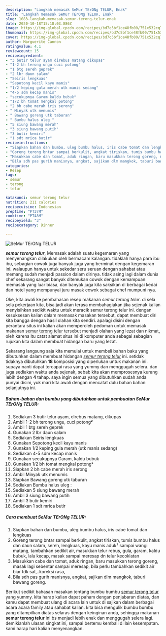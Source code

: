 ```yaml
---
description: "Langkah memasak SeMur TErONg TELUR, Enak"
title: "Langkah memasak SeMur TErONg TELUR, Enak"
slug: 1083-langkah-memasak-semur-terong-telur-enak
date: 2020-10-18T15:18:03.886Z
image: https://img-global.cpcdn.com/recipes/bd7c5bf1ce48fb00/751x532cq70/semur-terong-telur-foto-resep-utama.jpg
thumbnail: https://img-global.cpcdn.com/recipes/bd7c5bf1ce48fb00/751x532cq70/semur-terong-telur-foto-resep-utama.jpg
cover: https://img-global.cpcdn.com/recipes/bd7c5bf1ce48fb00/751x532cq70/semur-terong-telur-foto-resep-utama.jpg
author: Marguerite Cannon
ratingvalue: 4.1
reviewcount: 15
recipeingredient:
- "3 butir telur ayam direbus matang dikupas"
- "1-2 bh terong ungu cuci potong"
- "1 btg sereh geprek"
- "2 lbr daun salam"
- "Seiris lengkuas"
- "Sepotong kecil kayu manis"
- "1/2 keping gula merah utk manis sedang"
- "4-5 sdm kecap manis"
- "secukupnya Garam kaldu bubuk"
- "1/2 bh tomat mengkal potong"
- "2 bh cabe merah iris serong"
- " Minyak utk menumis"
- " Bawang goreng utk taburan"
- " Bumbu halus uleg "
- "5 siung bawang merah"
- "3 siung bawang putih"
- "3 butir kemiri"
- "1 sdt mrica butir"
recipeinstructions:
- "Siapkan bahan dan bumbu, uleg bumbu halus, iris cabe tomat dan lengkuas"
- "Goreng terong bntar sampai berkulit, angkat tiriskan, tumis bumbu halus dan daun salam, sereh, lengkuas, kayu manis aduk² sampai wangi matang, tambahkan sedikit air, masukkan telur rebus, gula, garam, kaldu bubuk, lalu kecap, masak sampai meresap dn telur kecoklatan"
- "Masukkan cabe dan tomat, aduk ringan, baru masukkan terong goreng, masak lagi sebentar sampai meresap, bila perlu tambahkan sedikit air biar tdk sat,..koreksi rasa,"
- "Bila sdh pas gurih manisnya, angkat, sajikan dlm mangkok, taburi bawang goreng."
categories:
- Resep
tags:
- semur
- terong
- telur

katakunci: semur terong telur 
nutrition: 211 calories
recipecuisine: Indonesian
preptime: "PT37M"
cooktime: "PT48M"
recipeyield: "3"
recipecategory: Dinner

---
```



![SeMur TErONg TELUR](https://img-global.cpcdn.com/recipes/bd7c5bf1ce48fb00/751x532cq70/semur-terong-telur-foto-resep-utama.jpg)

<b><i>semur terong telur</i></b>, Memasak adalah suatu kegemaran yang menyenangkan dilakukan oleh bermacam kalangan. tidaklah hanya para ibu ibu, sebagian cowok juga banyak juga yang berminat dengan kegemaran ini. walaupun hanya untuk sekedar seru seruan dengan sahabat atau memang sudah menjadi passion dalam dirinya. tidak asing lagi dalam dunia chef sekarang sangat banyak ditemukan cowok dengan kemampuan memasak yang luar biasa, dan banyak juga kita saksikan di berbagai kedai dan hotel yang mempunyai juru masak cowok sebagai chef mumpuni nya.

Oke, kita awali ke pembahasan resep makanan <i>semur terong telur</i>. di sela sela pekerjaan kita, bisa jadi akan terasa membahagiakan jika sejenak kalian menyisihkan sedikit waktu untuk meracik semur terong telur ini. dengan kesuksesan kalian dalam memasak masakan tersebut, dapat membuat diri kita bangga dengan hasil olahan kita sendiri. apalagi disini dengan perantara situs ini kalian akan memperoleh pedoman untuk memasak makanan <u>semur terong telur</u> tersebut menjadi olahan yang lezat dan nikmat, oleh karena itu catat alamat situs ini di komputer anda sebagai sebagian rujukan kita dalam membuat hidangan baru yang lezat.




Sekarang langsung saja kita memulai untuk membeli bahan baku yang dibutuhkan dalam membuat hidangan <u><i>semur terong telur</i></u> ini. setidak tidaknya dibutuhkan <b>18</b> komposisi yang diperlukan untuk makanan ini. supaya nanti dapat tercapai rasa yang yummy dan menggugah selera. dan juga sediakan waktu anda sejenak, sebab kita akan memprosesnya kurang lebih dengan <b>4</b> tahap. saya ingin semua yang dibutuhkan sudah anda punyai disini, yuk mari kita awali dengan mencatat dulu bahan bahan selanjutnya ini.

<!--inarticleads1-->

##### Bahan-bahan dan bumbu yang dibutuhkan untuk pembuatan SeMur TErONg TELUR:

1. Sediakan 3 butir telur ayam, direbus matang, dikupas
1. Ambil 1-2 bh terong ungu, cuci potong²
1. Ambil 1 btg sereh geprek
1. Gunakan 2 lbr daun salam
1. Sediakan Seiris lengkuas
1. Gunakan Sepotong kecil kayu manis
1. Gunakan 1/2 keping gula merah (utk manis sedang)
1. Sediakan 4-5 sdm kecap manis
1. Gunakan secukupnya Garam, kaldu bubuk
1. Gunakan 1/2 bh tomat mengkal potong²
1. Siapkan 2 bh cabe merah iris serong
1. Ambil  Minyak utk menumis
1. Siapkan  Bawang goreng utk taburan
1. Sediakan  Bumbu halus uleg :
1. Sediakan 5 siung bawang merah
1. Ambil 3 siung bawang putih
1. Ambil 3 butir kemiri
1. Sediakan 1 sdt mrica butir




<!--inarticleads2-->

##### Cara membuat SeMur TErONg TELUR:

1. Siapkan bahan dan bumbu, uleg bumbu halus, iris cabe tomat dan lengkuas
1. Goreng terong bntar sampai berkulit, angkat tiriskan, tumis bumbu halus dan daun salam, sereh, lengkuas, kayu manis aduk² sampai wangi matang, tambahkan sedikit air, masukkan telur rebus, gula, garam, kaldu bubuk, lalu kecap, masak sampai meresap dn telur kecoklatan
1. Masukkan cabe dan tomat, aduk ringan, baru masukkan terong goreng, masak lagi sebentar sampai meresap, bila perlu tambahkan sedikit air biar tdk sat,..koreksi rasa,
1. Bila sdh pas gurih manisnya, angkat, sajikan dlm mangkok, taburi bawang goreng.




Berikut sedikit bahasan masakan tentang bumbu bumbu <u>semur terong telur</u> yang yummy. kita harap kalian dapat paham dengan penjabaran diatas, dan kamu dapat membuat ulang di acara lain untuk di sajikan dalam berbagai acara acara family atau sahabat kalian. kita bisa mengulik bumbu bumbu yang ditampilkan diatas selaras dengan keinginan anda, sehingga makanan <b>semur terong telur</b> ini bs menjadi lebih enak dan menggugah selera lagi. demikianlah ulasan singkat ini, sampai bertemu kembali di lain kesempatan. kami harap hari kalian menyenangkan.
